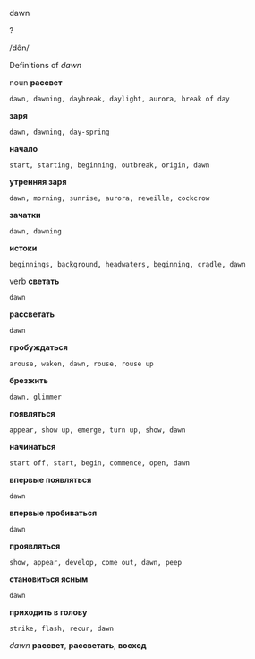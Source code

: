 dawn

?

/dôn/

Definitions of _dawn_

noun
**рассвет**

    dawn, dawning, daybreak, daylight, aurora, break of day
**заря**

    dawn, dawning, day-spring
**начало**

    start, starting, beginning, outbreak, origin, dawn
**утренняя заря**

    dawn, morning, sunrise, aurora, reveille, cockcrow
**зачатки**

    dawn, dawning
**истоки**

    beginnings, background, headwaters, beginning, cradle, dawn

verb
**светать**

    dawn
**рассветать**

    dawn
**пробуждаться**

    arouse, waken, dawn, rouse, rouse up
**брезжить**

    dawn, glimmer
**появляться**

    appear, show up, emerge, turn up, show, dawn
**начинаться**

    start off, start, begin, commence, open, dawn
**впервые появляться**

    dawn
**впервые пробиваться**

    dawn
**проявляться**

    show, appear, develop, come out, dawn, peep
**становиться ясным**

    dawn
**приходить в голову**

    strike, flash, recur, dawn

_dawn_
**рассвет**, **рассветать**, **восход**